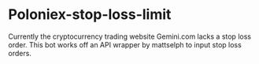 # Poloniex-stop-loss-limit
Currently the cryptocurrency trading website Gemini.com lacks a stop loss order. This bot works off an API wrapper by mattselph to input stop loss orders.
